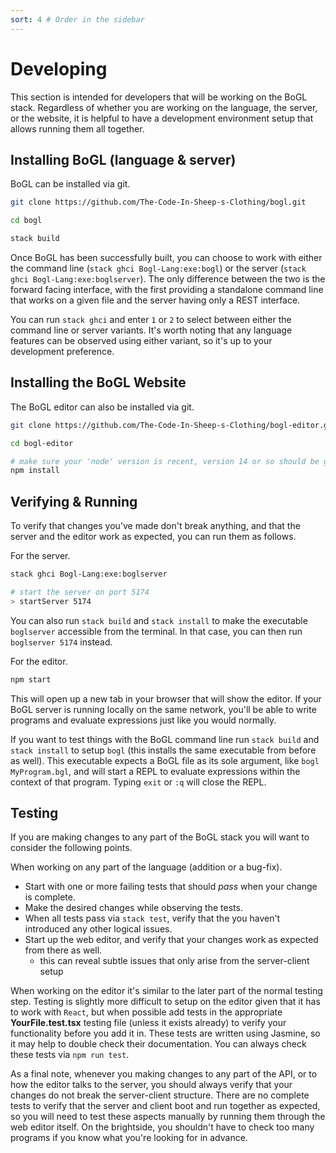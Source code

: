 ```yaml
---
sort: 4 # Order in the sidebar
---
```


# Developing

This section is intended for developers that will be working on the BoGL stack. Regardless of whether you are working on the language, the server, or the website, it is helpful to have a development environment setup that allows running them all together.

## Installing BoGL (language & server)

BoGL can be installed via git.

```bash
git clone https://github.com/The-Code-In-Sheep-s-Clothing/bogl.git

cd bogl

stack build
```

Once BoGL has been successfully built, you can choose to work with either the command line (`stack ghci Bogl-Lang:exe:bogl`) or the server (`stack ghci Bogl-Lang:exe:boglserver`). The only difference between the two is the forward facing interface, with the first providing a standalone command line that works on a given file and the server having only a REST interface.

You can run `stack ghci` and enter `1` or `2` to select between either the command line or server variants. It's worth noting that any language features can be observed using either variant, so it's up to your development preference.

## Installing the BoGL Website

The BoGL editor can also be installed via git.

```bash
git clone https://github.com/The-Code-In-Sheep-s-Clothing/bogl-editor.git

cd bogl-editor

# make sure your 'node' version is recent, version 14 or so should be good.
npm install
```

## Verifying & Running

To verify that changes you've made don't break anything, and that the server and the editor work as expected, you can run them as follows.

For the server.
```bash
stack ghci Bogl-Lang:exe:boglserver

# start the server on port 5174
> startServer 5174
```
You can also run `stack build` and `stack install` to make the executable `boglserver` accessible from the terminal. In that case, you can then run `boglserver 5174` instead.

For the editor.
```bash
npm start
```
This will open up a new tab in your browser that will show the editor. If your BoGL server is running locally on the same network, you'll be able to write programs and evaluate expressions just like you would normally.

If you want to test things with the BoGL command line run `stack build` and `stack install` to setup `bogl` (this installs the same executable from before as well). This executable expects a BoGL file as its sole argument, like `bogl MyProgram.bgl`, and will start a REPL to evaluate expressions within the context of that program. Typing `exit` or `:q` will close the REPL.

## Testing

If you are making changes to any part of the BoGL stack you will want to consider the following points.

When working on any part of the language (addition or a bug-fix).
- Start with one or more failing tests that should *pass* when your change is complete.
- Make the desired changes while observing the tests.
- When all tests pass via `stack test`, verify that the you haven't introduced any other logical issues.
- Start up the web editor, and verify that your changes work as expected from there as well.
    - this can reveal subtle issues that only arise from the server-client setup

When working on the editor it's similar to the later part of the normal testing step. Testing is slightly more difficult to setup on the editor given that it has to work with `React`, but when possible add tests in the appropriate **YourFile.test.tsx** testing file (unless it exists already) to verify your functionality before you add it in. These tests are written using Jasmine, so it may help to double check their documentation. You can always check these tests via `npm run test`.

As a final note, whenever you making changes to any part of the API, or to how the editor talks to the server, you should always verify that your changes do not break the server-client structure. There are no complete tests to verify that the server and client boot and run together as expected, so you will need to test these aspects manually by running them through the web editor itself. On the brightside, you shouldn't have to check too many programs if you know what you're looking for in advance.

